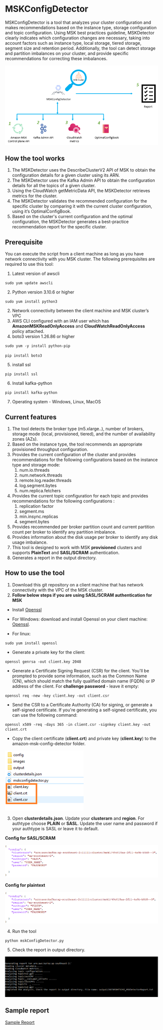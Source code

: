 # MSKConfigDetector

MSKConfigDetector is a tool that analyzes your cluster configuration and makes recommendations based on the instance type, storage configuration and topic configuration. Using MSK best practices guideline, MSKDetector clearly indicates which configuration changes are necessary, taking into account factors such as instance type, local storage, tiered storage, segment size and retention period. Additionally, the tool can detect storage and partition imbalances on your cluster, and provide specific recommendations for correcting these imbalances.

![Detectorimage](images/mskdetector.png)

## How the tool works

1. The MSKDetector uses the DescribeClusterV2 API of MSK to obtain the configuration details for a given cluster using its ARN. 
2. The MSKDetector uses the Kafka Admin API to obtain the configuration details for all the topics of a given cluster.
3. Using the CloudWatch getMetricData API, the MSKDetector retrieves metrics for the cluster.
4. The MSKDetector validates the recommended configuration for the specific cluster by comparing it with the current cluster configuration, using it’s OptimalConfigBook.
5. Based on the cluster's current configuration and the optimal configuration, the MSKDetector generates a best-practice recommendation report for the specific cluster.



## Prerequisite

You can execute the script from a client machine as long as you have network connectivity with you MSK cluster. The following prerequisites are required to use this tool:
 

1. Latest version of awscli
```
sudo yum update awscli
```

2. Python version 3.10.6 or higher

```
sudo yum install python3
```

2. Network connectivity between the client machine and MSK cluster’s VPC
3. AWS CLI configured with an IAM user which has  **AmazonMSKReadOnlyAccess** and **CloudWatchReadOnlyAccess** policy attached.
4. boto3 version 1.26.86 or higher

```
sudo yum -y install python-pip

pip install boto3
```

5. install ssl

```
pip install ssl
```

6. Install kafka-python

```
pip install kafka-python
```

7. Operating system - Windows, Linux, MacOS





## Current features

1. The tool detects the broker type (m5.xlarge..), number of brokers, storage mode (local, provisioned, tiered), and the number of availability zones (AZs).
2. Based on the instance type, the tool recommends an appropriate provisioned throughput configuration.
3. Provides the current configuration of the cluster and provides recommendations for the following configurations based on the instance type and storage mode:
    1. num.io.threads
    2. num.network.threads
    3. remote.log.reader.threads
    4. log.segment.bytes
    5. num.replica.fetchers
4. Provides the current topic configuration for each topic and provides recommendations for the following configurations :
    1. replication factor
    2. segment.ms
    3. min.insync.replicas
    4. segment.bytes
5. Provides recommended per broker partition count and current partition count per broker to identify any partition imbalance.
6. Provides information about the disk usage per broker to identify any disk usage imbalance.
8. This tool is designed to work with MSK **provisioned** clusters and supports **PlainText** and **SASL/SCRAM** authentication.
7. Generates a report in the output directory.

## How to use the tool
1. Download this git repository on a client machine that has network connectivity with the VPC of the MSK cluster.
2. **Follow below steps if you are using SASL/SCRAM authentication for MSK**
* Install [Openssl](https://www.openssl.org/) 

* For Windows: download and install Openssl on your client machine: [Openssl](https://wiki.openssl.org/index.php/Binaries).

* For linux: 
```
sudo yum install openssl
```

* Generate a private key for the client:

```
openssl genrsa -out client.key 2048
```

* Generate a Certificate Signing Request (CSR) for the client. You'll be prompted to provide some information, such as the Common Name (CN), which should match the fully qualified domain name (FQDN) or IP address of the client. For **challenge password** - leave it empty:

```
openssl req -new -key client.key -out client.csr
```

* Send the CSR to a Certificate Authority (CA) for signing, or generate a self-signed certificate. If you're generating a self-signed certificate, you can use the following command:

```
openssl x509 -req -days 365 -in client.csr -signkey client.key -out client.crt
```

* Copy the client certificate (**client.crt**) and private key (**client.key**) to the amazon-msk-config-detector folder.

![cert](images/cert1.png)

3. Open **clusterdetails.json**. Update your **clusterarn** and **region**. For authtype choose **PLAIN** or **SASL**. Update the user name and password if your authtype is SASL or leave it to default.

**Config for SASL/SCRAM**

![clusterconfig](images/clusterconfig1.png)

**Config for plaintext**

![clusterconfig](images/clusterconfig2.png)


4. Run the tool

```
python mskConfigDetector.py

```

5. Check the report in output directory.

![report](images/report.png)



## Sample report
[Sample Report](output/reportsample.txt)
